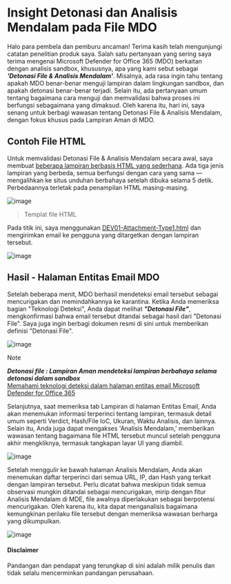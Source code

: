 # Insight Detonasi dan Analisis Mendalam pada File MDO

Halo para pembela dan pemburu ancaman! Terima kasih telah mengunjungi catatan penelitian produk saya. Salah satu pertanyaan yang sering saya terima mengenai Microsoft Defender for Office 365 (MDO) berkaitan dengan analisis sandbox, khususnya, apa yang kami sebut sebagai ***'Detonasi File & Analisis Mendalam'***. Misalnya, ada rasa ingin tahu tentang apakah MDO benar-benar menguji lampiran dalam lingkungan sandbox, dan apakah detonasi benar-benar terjadi. Selain itu, ada pertanyaan umum tentang bagaimana cara menguji dan memvalidasi bahwa proses ini berfungsi sebagaimana yang dimaksud. Oleh karena itu, hari ini, saya senang untuk berbagi wawasan tentang Detonasi File & Analisis Mendalam, dengan fokus khusus pada Lampiran Aman di MDO.

## Contoh File HTML
Untuk memvalidasi Detonasi File & Analisis Mendalam secara awal, saya membuat [beberapa lampiran berbasis HTML yang sederhana](https://github.com/LearningKijo/ResearchDev/tree/main/DEV01-RedirectAttachment). Ada tiga jenis lampiran yang berbeda, semua berfungsi dengan cara yang sama — mengalihkan ke situs unduhan berbahaya setelah dibuka selama 5 detik. Perbedaannya terletak pada penampilan HTML masing-masing.

![image](https://github.com/LearningKijo/SecurityResearcher-Note/assets/120234772/8d72c037-b3bf-4409-82ab-f7804ef0998d)

> Templat file HTML

Pada titik ini, saya menggunakan [DEV01-Attachment-Type1.html](https://github.com/LearningKijo/ResearchDev/blob/main/DEV01-RedirectAttachment/DEV01-HTML/DEV01-Attachment-Type1.html) dan mengirimkan email ke pengguna yang ditargetkan dengan lampiran tersebut.

![image](https://github.com/LearningKijo/SecurityResearcher-Note/assets/120234772/181c09a7-d0d4-476b-95cc-11449c9dc5ea)

## Hasil - Halaman Entitas Email MDO
Setelah beberapa menit, MDO berhasil mendeteksi email tersebut sebagai mencurigakan dan memindahkannya ke karantina. Ketika Anda memeriksa bagian "Teknologi Deteksi", Anda dapat melihat ***"Detonasi File"***, mengkonfirmasi bahwa email tersebut ditandai sebagai hasil dari "Detonasi File". Saya juga ingin berbagi dokumen resmi di sini untuk memberikan definisi "Detonasi File".

![image](https://github.com/LearningKijo/SecurityResearcher-Note/assets/120234772/0b1279d2-dba4-4abd-bb98-006e3467d015)

> [!Note]
> ***Detonasi file : Lampiran Aman mendeteksi lampiran berbahaya selama detonasi dalam sandbox*** <br>
> [Memahami teknologi deteksi dalam halaman entitas email Microsoft Defender for Office 365](https://learn.microsoft.com/en-us/microsoft-365/security/office-365-security/step-by-step-guides/understand-detection-technology-in-email-entity?view=o365-worldwide)

Selanjutnya, saat memeriksa tab Lampiran di halaman Entitas Email, Anda akan menemukan informasi terperinci tentang lampiran, termasuk detail umum seperti Verdict, Hash/File IoC, Ukuran, Waktu Analisis, dan lainnya. Selain itu, Anda juga dapat mengakses 'Analisis Mendalam,' memberikan wawasan tentang bagaimana file HTML tersebut muncul setelah pengguna akhir mengkliknya, termasuk tangkapan layar UI yang diambil.

![image](https://github.com/LearningKijo/SecurityResearcher-Note/assets/120234772/bcb2ece6-7754-49b1-bf3f-2f82b3e49182)

Setelah menggulir ke bawah halaman Analisis Mendalam, Anda akan menemukan daftar terperinci dari semua URL, IP, dan Hash yang terkait dengan lampiran tersebut. Perlu dicatat bahwa meskipun tidak semua observasi mungkin ditandai sebagai mencurigakan, mirip dengan fitur Analisis Mendalam di MDE, file awalnya diperlakukan sebagai berpotensi mencurigakan. Oleh karena itu, kita dapat menganalisis bagaimana kemungkinan perilaku file tersebut dengan memeriksa wawasan berharga yang dikumpulkan.

![image](https://github.com/LearningKijo/SecurityResearcher-Note/assets/120234772/49fbf701-f984-413f-a306-e50e9523f22c)

#### Disclaimer
Pandangan dan pendapat yang terungkap di sini adalah milik penulis dan tidak selalu mencerminkan pandangan perusahaan.
